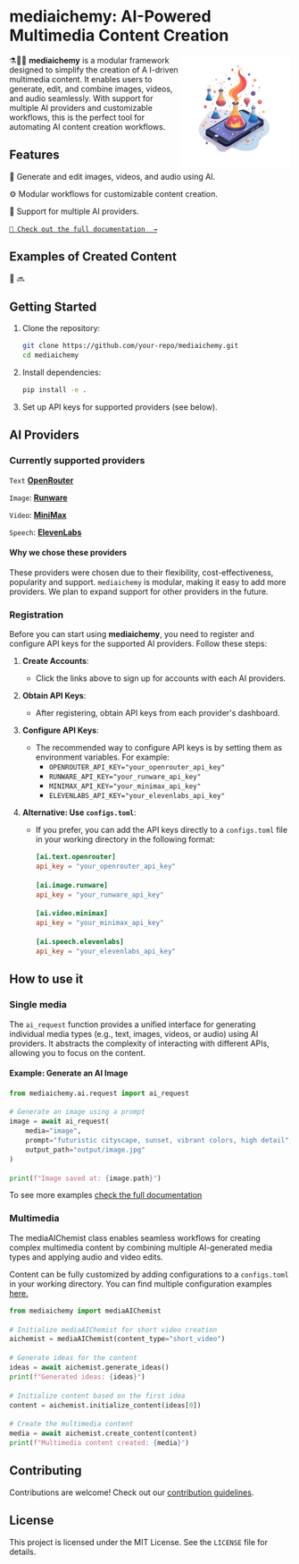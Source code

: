 # mediaichemy: AI-Powered Multimedia Content Creation

<img src="docs/imgs/mediaichemy.png" min-width="200px" max-width="200px" width="200px" align="right" alt="">

⚗️🧪🧫 **mediaichemy** is a modular framework designed to simplify the creation of A I-driven multimedia content. It enables users to generate, edit, and combine images, videos, and audio seamlessly. With support for multiple AI providers and customizable workflows, this is the perfect tool for automating AI content creation workflows. 


## Features
🤖 Generate and edit images, videos, and audio using AI.

⚙️ Modular workflows for customizable content creation.

👾 Support for multiple AI providers. 


[`🧪 Check out the full documentation  →`](https://github.com/your-repo/mediaichemy/wiki)


## Examples of Created Content

🚧  🔜
## Getting Started
1. Clone the repository:
   ```bash
   git clone https://github.com/your-repo/mediaichemy.git
   cd mediaichemy
   ```
2. Install dependencies:
   ```bash
   pip install -e .
   ```
3. Set up API keys for supported providers (see below).

## AI Providers

### Currently supported providers 


`Text` [**OpenRouter**]()

`Image`: [**Runware**]()

`Video`: [**MiniMax**]()

`Speech`: [**ElevenLabs**]()
<br> 

#### Why we chose these providers
These providers were chosen due to their flexibility, cost-effectiveness, popularity and support. `mediaichemy` is modular, making it easy to add more providers. We plan to expand support for other providers in the future.
### Registration


Before you can start using **mediaichemy**, you need to register and configure API keys for the supported AI providers. Follow these steps:

1. **Create Accounts**:
   - Click the links above to sign up for accounts with each AI providers.

2. **Obtain API Keys**:
   - After registering, obtain API keys from each provider's dashboard.

3. **Configure API Keys**:
   - The recommended way to configure API keys is by setting them as environment variables. For example:
     - `OPENROUTER_API_KEY="your_openrouter_api_key"`
     - `RUNWARE_API_KEY="your_runware_api_key"`
     - `MINIMAX_API_KEY="your_minimax_api_key"`
     - `ELEVENLABS_API_KEY="your_elevenlabs_api_key"`

4. **Alternative: Use `configs.toml`**:
   - If you prefer, you can add the API keys directly to a `configs.toml` file in your working directory in the following format:
     ```toml
     [ai.text.openrouter]
     api_key = "your_openrouter_api_key"

     [ai.image.runware]
     api_key = "your_runware_api_key"

     [ai.video.minimax]
     api_key = "your_minimax_api_key"

     [ai.speech.elevenlabs]
     api_key = "your_elevenlabs_api_key"
     ```
 
## How to use it

### Single media
The `ai_request` function provides a unified interface for generating individual media types (e.g., text, images, videos, or audio) using AI providers. It abstracts the complexity of interacting with different APIs, allowing you to focus on the content.

#### Example: Generate an AI Image
```python
from mediaichemy.ai.request import ai_request

# Generate an image using a prompt
image = await ai_request(
    media="image",
    prompt="futuristic cityscape, sunset, vibrant colors, high detail",
    output_path="output/image.jpg"
)

print(f"Image saved at: {image.path}")
```
To see more examples
[check the full documentation](https://github.com/your-repo/mediaichemy/wiki)

### Multimedia
The mediaAIChemist class enables seamless workflows for creating complex multimedia content by combining multiple AI-generated media types and applying audio and video edits.

Content can be fully customized by adding configurations to a `configs.toml` in your working directory. You can find multiple configuration examples [here.]()

```python
from mediaichemy import mediaAIChemist

# Initialize mediaAIChemist for short video creation
aichemist = mediaAIChemist(content_type="short_video")

# Generate ideas for the content
ideas = await aichemist.generate_ideas()
print(f"Generated ideas: {ideas}")

# Initialize content based on the first idea
content = aichemist.initialize_content(ideas[0])

# Create the multimedia content
media = await aichemist.create_content(content)
print(f"Multimedia content created: {media}")
```
## Contributing
Contributions are welcome! Check out our [contribution guidelines](https://github.com/your-repo/mediaichemy/wiki/Contributing).


## License
This project is licensed under the MIT License. See the `LICENSE` file for details.